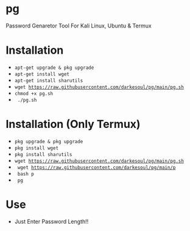 # pg
Password Genaretor Tool For Kali Linux, Ubuntu &amp; Termux

# Installation
- <code>apt-get upgrade & pkg upgrade</code><br>
- <code>apt-get install wget</code><br>
- <code>apt-get install sharutils</code><br>
- <code>wget https://raw.githubusercontent.com/darkesoul/pg/main/pg.sh</code><br>
- <code>chmod +x pg.sh</code><br>
- <code> ./pg.sh </code><br>

# Installation (Only Termux)
- <code>pkg upgrade & pkg upgrade</code><br>
- <code>pkg install wget</code><br>
- <code>pkg install sharutils</code><br>
- <code>wget https://raw.githubusercontent.com/darkesoul/pg/main/pg.sh</code><br>
- <code> wget https://raw.githubusercontent.com/darkesoul/pg/main/p</code>
- <code> bash p </code>
- <code> pg </code>

# Use
- Just Enter Password Length!!
